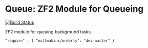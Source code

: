 Queue: ZF2 Module for Queueing 
=========

[![Build Status](https://travis-ci.org/mattmakins/Orderly.svg?branch=master)](https://travis-ci.org/mattmakins/Orderly)

ZF2 module for queuing background tasks.

`"require" : {
        "mattmakins/orderly": "dev-master"
}`